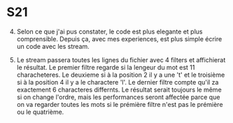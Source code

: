 # S21

4. Selon ce que j'ai pus constater, le code est plus elegante et plus comprensible. Depuis ça, avec mes experiences, est plus simple écrire un code avec les stream.

5. Le stream passera toutes les lignes du fichier avec 4 filters et affichierat le résultat. Le premier filtre regarde si la lengeur du mot est 11 characheteres. Le deuxieme si à la position 2 il y a une 't' et le troisième si à la position 4 il y a le charactere 'l'. Le dernier filtre compte qu'il za exactement 6 characteres differnts. Le résultat serait toujours le même si on change l'ordre, mais les performances seront affectée parce que on va regarder toutes les mots si le prémière filtre n'est pas le prémière ou le quatrième.
